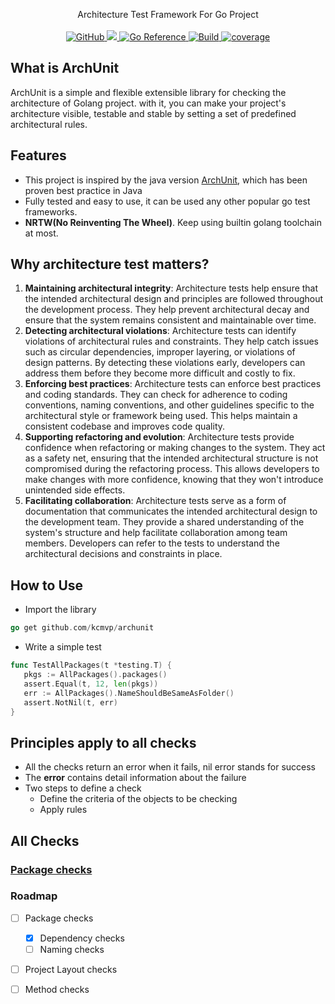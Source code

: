 <p align="center">
 Architecture Test Framework For Go Project
  <br/>
  <br/>
  <a href="https://github.com/kcmvp/archunit/blob/main/LICENSE">
    <img alt="GitHub" src="https://img.shields.io/github/license/kcmvp/archunit"/>
  </a>
  <a href="https://goreportcard.com/report/github.com/kcmvp/archunit">
    <img src="https://goreportcard.com/badge/github.com/kcmvp/archunit"/>
  </a>
  <a href="https://pkg.go.dev/github.com/kcmvp/archunit">
    <img src="https://pkg.go.dev/badge/github.com/kcmvp/archunit.svg" alt="Go Reference"/>
  </a>
  <a href="https://github.com/kcmvp/archunit/blob/main/.github/workflows/build.yml" rel="nofollow">
     <img src="https://img.shields.io/github/actions/workflow/status/kcmvp/archunit/build.yml?branch=main" alt="Build" />
  </a>
  <a href="https://app.codecov.io/gh/kcmvp/archunit" ref="nofollow">
    <img src ="https://img.shields.io/codecov/c/github/kcmvp/archunit" alt="coverage"/>
  </a>

</p>

## What is ArchUnit
ArchUnit is a simple and flexible extensible library for checking the architecture of Golang project.
with it, you can make your project's architecture visible, testable and stable by setting a set of predefined architectural rules.

## Features

- This project is inspired by the java version [ArchUnit](https://www.archunit.org/), which has been proven best practice in Java
- Fully tested and easy to use, it can be used any other popular go test frameworks.
- **NRTW(No Reinventing The Wheel)**. Keep using builtin golang toolchain at most.

## Why architecture test matters?
1. **Maintaining architectural integrity**: Architecture tests help ensure that the intended architectural design and principles are followed throughout the development process. They help prevent architectural decay and ensure that the system remains consistent and maintainable over time.
2. **Detecting architectural violations**: Architecture tests can identify violations of architectural rules and constraints. They help catch issues such as circular dependencies, improper layering, or violations of design patterns. By detecting these violations early, developers can address them before they become more difficult and costly to fix.
3. **Enforcing best practices**: Architecture tests can enforce best practices and coding standards. They can check for adherence to coding conventions, naming conventions, and other guidelines specific to the architectural style or framework being used. This helps maintain a consistent codebase and improves code quality.
4. **Supporting refactoring and evolution**: Architecture tests provide confidence when refactoring or making changes to the system. They act as a safety net, ensuring that the intended architectural structure is not compromised during the refactoring process. This allows developers to make changes with more confidence, knowing that they won't introduce unintended side effects.
5. **Facilitating collaboration**: Architecture tests serve as a form of documentation that communicates the intended architectural design to the development team. They provide a shared understanding of the system's structure and help facilitate collaboration among team members. Developers can refer to the tests to understand the architectural decisions and constraints in place.

## How to Use
- Import the library
 ```go
 go get github.com/kcmvp/archunit
``` 
- Write a simple test
 ```go
func TestAllPackages(t *testing.T) {
    pkgs := AllPackages().packages()
    assert.Equal(t, 12, len(pkgs))
    err := AllPackages().NameShouldBeSameAsFolder()
    assert.NotNil(t, err)
}
```
## Principles apply to all checks
- All the checks return an error when it fails, nil error stands for success
- The **error** contains detail information about the failure
- Two steps to define a check
  - Define the criteria of the objects to be checking
  - Apply rules

## All Checks
### [Package checks](./package.md)

### Roadmap

- [ ] Package checks
   - [x] Dependency checks
   - [ ] Naming checks
- [ ] Project Layout checks
- [ ] Method checks

